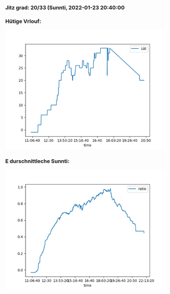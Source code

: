 ### Jitz grad: 20/33 (Sunnti, 2022-01-23 20:40:00

### Hütige Vrlouf:
![Graph](Today.png)

### E durschnittleche Sunnti:
![Graph](Sunnti.png)